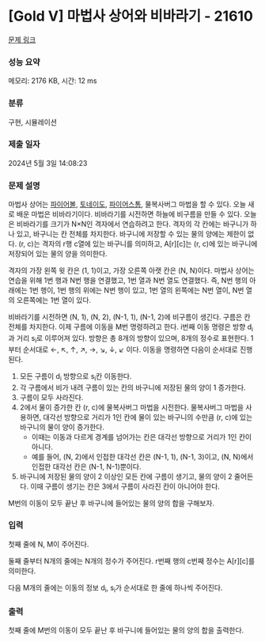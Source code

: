 # [Gold V] 마법사 상어와 비바라기 - 21610 

[문제 링크](https://www.acmicpc.net/problem/21610) 

### 성능 요약

메모리: 2176 KB, 시간: 12 ms

### 분류

구현, 시뮬레이션

### 제출 일자

2024년 5월 3일 14:08:23

### 문제 설명

<p>마법사 상어는 <a href="/problem/20056">파이어볼</a>, <a href="/problem/20057">토네이도</a>, <a href="/problem/20058">파이어스톰</a>, 물복사버그 마법을 할 수 있다. 오늘 새로 배운 마법은 비바라기이다. 비바라기를 시전하면 하늘에 비구름을 만들 수 있다. 오늘은 비바라기를 크기가 N×N인 격자에서 연습하려고 한다. 격자의 각 칸에는 바구니가 하나 있고, 바구니는 칸 전체를 차지한다. 바구니에 저장할 수 있는 물의 양에는 제한이 없다. (r, c)는 격자의 r행 c열에 있는 바구니를 의미하고, A[r][c]는 (r, c)에 있는 바구니에 저장되어 있는 물의 양을 의미한다.</p>

<p>격자의 가장 왼쪽 윗 칸은 (1, 1)이고, 가장 오른쪽 아랫 칸은 (N, N)이다. 마법사 상어는 연습을 위해 1번 행과 N번 행을 연결했고, 1번 열과 N번 열도 연결했다. 즉, N번 행의 아래에는 1번 행이, 1번 행의 위에는 N번 행이 있고, 1번 열의 왼쪽에는 N번 열이, N번 열의 오른쪽에는 1번 열이 있다.</p>

<p>비바라기를 시전하면 (N, 1), (N, 2), (N-1, 1), (N-1, 2)에 비구름이 생긴다. 구름은 칸 전체를 차지한다. 이제 구름에 이동을 M번 명령하려고 한다. i번째 이동 명령은 방향 d<sub>i</sub>과 거리 s<sub>i</sub>로 이루어져 있다. 방향은 총 8개의 방향이 있으며, 8개의 정수로 표현한다. 1부터 순서대로 ←, ↖, ↑, ↗, →, ↘, ↓, ↙ 이다. 이동을 명령하면 다음이 순서대로 진행된다.</p>

<ol>
	<li>모든 구름이 d<sub>i</sub> 방향으로 s<sub>i</sub>칸 이동한다.</li>
	<li>각 구름에서 비가 내려 구름이 있는 칸의 바구니에 저장된 물의 양이 1 증가한다.</li>
	<li>구름이 모두 사라진다.</li>
	<li>2에서 물이 증가한 칸 (r, c)에 물복사버그 마법을 시전한다. 물복사버그 마법을 사용하면, 대각선 방향으로 거리가 1인 칸에 물이 있는 바구니의 수만큼 (r, c)에 있는 바구니의 물이 양이 증가한다.
	<ul>
		<li>이때는 이동과 다르게 경계를 넘어가는 칸은 대각선 방향으로 거리가 1인 칸이 아니다.</li>
		<li>예를 들어, (N, 2)에서 인접한 대각선 칸은 (N-1, 1), (N-1, 3)이고, (N, N)에서 인접한 대각선 칸은 (N-1, N-1)뿐이다.</li>
	</ul>
	</li>
	<li>바구니에 저장된 물의 양이 2 이상인 모든 칸에 구름이 생기고, 물의 양이 2 줄어든다. 이때 구름이 생기는 칸은 3에서 구름이 사라진 칸이 아니어야 한다.</li>
</ol>

<p>M번의 이동이 모두 끝난 후 바구니에 들어있는 물의 양의 합을 구해보자.</p>

### 입력 

 <p>첫째 줄에 N, M이 주어진다.</p>

<p>둘째 줄부터 N개의 줄에는 N개의 정수가 주어진다. r번째 행의 c번째 정수는 A[r][c]를 의미한다.</p>

<p>다음 M개의 줄에는 이동의 정보 d<sub>i</sub>, s<sub>i</sub>가 순서대로 한 줄에 하나씩 주어진다.</p>

### 출력 

 <p>첫째 줄에 M번의 이동이 모두 끝난 후 바구니에 들어있는 물의 양의 합을 출력한다.</p>

